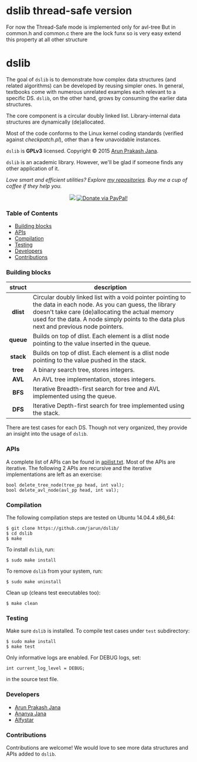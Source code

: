 # dslib thread-safe version

For now the Thread-Safe mode is implemented only for avl-tree
But in common.h and common.c there are the lock funx so is very easy extend this property at all other structure



# dslib
The goal of `dslib` is to demonstrate how complex data structures (and related algorithms) can be developed by reusing simpler ones. In general, textbooks come with numerous unrelated examples each relevant to a specific DS. `dslib`, on the other hand, grows by consuming the earlier data structures.

The core component is a circular doubly linked list. Library-internal data structures are dynamically (de)allocated.

Most of the code conforms to the Linux kernel coding standards (verified against *checkpatch.pl*), other than a few unavoidable instances.

`dslib` is **GPLv3** licensed. Copyright © 2015 [Arun Prakash Jana](mailto:engineerarun@gmail.com).

`dslib` is an academic library. However, we'll be glad if someone finds any other application of it.

*Love smart and efficient utilities? Explore [my repositories](https://github.com/jarun?tab=repositories). Buy me a cup of coffee if they help you.*

<p align="center">
<a href="https://saythanks.io/to/jarun"><img src="https://img.shields.io/badge/say-thanks!-ff69b4.svg" /></a>
<a href="https://www.paypal.com/cgi-bin/webscr?cmd=_s-xclick&hosted_button_id=RMLTQ76JSXJ4Q"><img src="https://img.shields.io/badge/Donate-$5-green.svg" alt="Donate via PayPal!" /></a>
</p>

### Table of Contents
- [Building blocks](#building-blocks)
- [APIs](#apis)
- [Compilation](#compilation)
- [Testing](#testing)
- [Developers](#developers)
- [Contributions](#contributions)

### Building blocks
| struct | description |
| :---: | --- |
| **dlist** | Circular doubly linked list with a void pointer pointing to the data in each node. As you can guess, the library doesn't take care (de)allocating the actual memory used for the data. A node simply points to the data plus next and previous node pointers. |
| **queue** | Builds on top of dlist. Each element is a dlist node pointing to the value inserted in the queue. |
| **stack** | Builds on top of dlist. Each element is a dlist node pointing to the value pushed in the stack. |
| **tree** | A binary search tree, stores integers. |
| **AVL** | An AVL tree implementation, stores integers. |
| **BFS** | Iterative Breadth-first search for tree and AVL implemented using the queue. |
| **DFS** | Iterative Depth-first search for tree implemented using the stack. |

There are test cases for each DS. Though not very organized, they provide an insight into the usage of `dslib`.

### APIs
A complete list of APIs can be found in [apilist.txt](https://github.com/jarun/dslib/blob/master/apilist.txt). Most of the APIs are iterative.
The following 2 APIs are recursive and the iterative implementations are left as an exercise:

```
bool delete_tree_node(tree_pp head, int val);
bool delete_avl_node(avl_pp head, int val);
```

### Compilation
The following compilation steps are tested on Ubuntu 14.04.4 x86_64:

    $ git clone https://github.com/jarun/dslib/
    $ cd dslib
    $ make

To install `dslib`, run:

    $ sudo make install

To remove `dslib` from your system, run:

    $ sudo make uninstall

Clean up (cleans test executables too):

    $ make clean

### Testing
Make sure `dslib` is installed. To compile test cases under `test` subdirectory:

    $ sudo make install
    $ make test

Only informative logs are enabled. For DEBUG logs, set:

    int current_log_level = DEBUG;

in the source test file.

### Developers
- [Arun Prakash Jana](https://github.com/jarun)
- [Ananya Jana](https://github.com/ananyajana)
- [Alfystar](https://github.com/Alfystar)
### Contributions
Contributions are welcome! We would love to see more data structures and APIs added to `dslib`.
